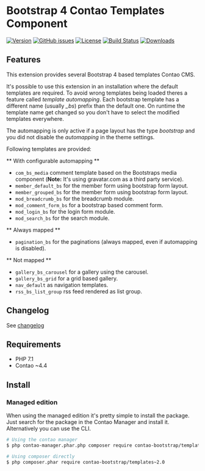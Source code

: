 Bootstrap 4 Contao Templates Component
======================================

[![Version](http://img.shields.io/packagist/v/contao-bootstrap/templates.svg?style=for-the-badge&label=Latest)](http://packagist.org/packages/contao-bootstrap/templates)
[![GitHub issues](https://img.shields.io/github/issues/contao-bootstrap/templates.svg?style=for-the-badge&logo=github)](https://github.com/contao-bootstrap/templates/issues)
[![License](http://img.shields.io/packagist/l/contao-bootstrap/templates.svg?style=for-the-badge&label=License)](http://packagist.org/packages/contao-bootstrap/templates)
[![Build Status](https://img.shields.io/github/workflow/status/contao-bootstrap/templates/Code%20Quality%20Diagnostics/master?style=for-the-badge)](https://github.com/contao-bootstrap/templates/actions/workflows/diagnostics.yml)
[![Downloads](http://img.shields.io/packagist/dt/contao-bootstrap/templates.svg?style=for-the-badge&label=Downloads)](http://packagist.org/packages/contao-bootstrap/templates)

Features
--------

This extension provides several Bootstrap 4 based templates Contao CMS.

It's possible to use this extension in an installation where the default templates are required. To avoid wrong
templates being loaded theres a feature called *template automapping*. Each bootstrap template has a different name
(usually <em>_bs</em>) prefix than the default one. On runtime the template name get changed so you don't have to select
the modified templates everywhere.

The automapping is only active if a page layout has the type *bootstrap* and you did not disable the *automapping* in
the theme settings.

Following templates are provided:

** With configurable automapping **
 - `com_bs_media` comment template based on the Bootstraps media component (**Note:** It's using gravatar.com as a third party service).
 - `member_default_bs` for the member form using bootstrap form layout.
 - `member_grouped_bs` for the member form using bootstrap form layout.
 - `mod_breadcrumb_bs` for the breadcrumb module.
 - `mod_comment_form_bs` for a bootstrap based comment form.
 - `mod_login_bs` for the login form module.
 - `mod_search_bs` for the search module.

** Always mapped **
 - `pagination_bs` for the paginations (always mapped, even if automapping is disabled).

** Not mapped **
 - `gallery_bs_carousel` for a gallery using the carousel.
 - `gallery_bs_grid` for a grid based gallery.
 - `nav_default` as navigation templates.
 - `rss_bs_list_group` rss feed rendered as list group.


Changelog
---------

See [changelog](CHANGELOG.md)

Requirements
------------

 - PHP 7.1
 - Contao ~4.4

Install
-------

### Managed edition

When using the managed edition it's pretty simple to install the package. Just search for the package in the
Contao Manager and install it. Alternatively you can use the CLI.

```bash
# Using the contao manager
$ php contao-manager.phar.php composer require contao-bootstrap/templates~2.0

# Using composer directly
$ php composer.phar require contao-bootstrap/templates~2.0
```
